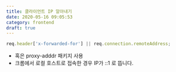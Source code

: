 ```yaml
---
title: 클라이언트 IP 알아내기
date: 2020-05-16 09:05:53
category: frontend
draft: true
---
```


```javascript
req.header['x-forwarded-for'] || req.connection.remoteAddress;
```

- 혹은 proxy-adddr 패키지 사용
- 크롬에서 로컬 호스트로 접속한 경우 IP가 ::1 로 뜹니다.
